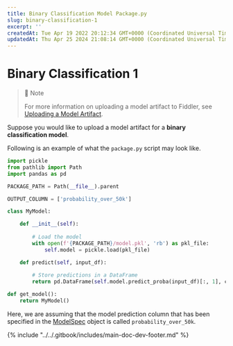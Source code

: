 ```yaml
---
title: Binary Classification Model Package.py
slug: binary-classification-1
excerpt: ''
createdAt: Tue Apr 19 2022 20:12:34 GMT+0000 (Coordinated Universal Time)
updatedAt: Thu Apr 25 2024 21:08:14 GMT+0000 (Coordinated Universal Time)
---
```


# Binary Classification 1

> 🚧 Note
>
> For more information on uploading a model artifact to Fiddler, see [Uploading a Model Artifact](../uploading-model-artifacts.md).

Suppose you would like to upload a model artifact for a **binary classification model**.

Following is an example of what the `package.py` script may look like.

```python
import pickle
from pathlib import Path
import pandas as pd

PACKAGE_PATH = Path(__file__).parent

OUTPUT_COLUMN = ['probability_over_50k']

class MyModel:

    def __init__(self):
        
        # Load the model
        with open(f'{PACKAGE_PATH}/model.pkl', 'rb') as pkl_file:
            self.model = pickle.load(pkl_file)

    def predict(self, input_df):
        
        # Store predictions in a DataFrame
        return pd.DataFrame(self.model.predict_proba(input_df)[:, 1], columns=OUTPUT_COLUMN)

def get_model():
    return MyModel()
```

Here, we are assuming that the model prediction column that has been specified in the [ModelSpec](../../Python\_Client\_3-x/api-methods-30.md#modelspec) object is called `probability_over_50k`.

{% include "../../.gitbook/includes/main-doc-dev-footer.md" %}

